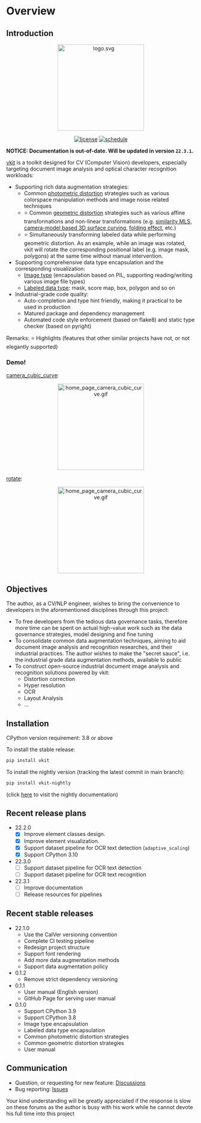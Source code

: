 # Overview

## Introduction

<div align="center">

<img alt="logo.svg" width="230" src="https://vkit.vkit-x.com/img/logo.svg" />

[![license](https://img.shields.io/badge/license-dual--licensed-green?color=2fbf43?link=https://github.com/vkit-x/vkit/blob/master/LICENSE.txt)](https://github.com/vkit-x/vkit/blob/master/LICENSE.txt)
[![schedule](https://github.com/vkit-x/vkit/actions/workflows/schedule.yaml/badge.svg)](https://github.com/vkit-x/vkit/actions/workflows/schedule.yaml)

</div>

**NOTICE: Documentation is out-of-date. Will be updated in version `22.3.1`.**

[vkit](https://github.com/vkit-x/vkit) is a toolkit designed for CV (Computer Vision) developers, especially targeting document image analysis and optical character recognition workloads:

* Supporting rich data augmentation strategies:
  * Common [photometric distortion](https://vkit.vkit-x.com/feature/photometric-distortion/interface) strategies such as various colorspace manipulation methods and image noise related techniques
  * ⭐ Common [geometric distortion](https://vkit.vkit-x.com/feature/geometric-distortion/interface) strategies such as various affine transformations and non-linear transformations (e.g. [similarity MLS](https://vkit.vkit-x.com/feature/geometric-distortion/mls#similarity_mls), [camera-model based 3D surface curving](https://vkit.vkit-x.com/feature/geometric-distortion/camera#camera_cubic_curve), [folding effect](https://vkit.vkit-x.com/feature/geometric-distortion/camera#camera_plane_line_fold), etc.)
  * ⭐ Simultaneously transforming labeled data while performing geometric distortion. As an example, while an image was rotated, vkit will rotate the corresponding positional label (e.g. image mask, polygons) at the same time without manual intervention.
* Supporting comprehensive data type encapsulation and the corresponding visualization:
  * [Image type](https://vkit.vkit-x.com/utility/image) (encapsulation based on PIL, supporting reading/writing various image file types)
  * [Labeled data type](https://vkit.vkit-x.com/utility/label): mask, score map, box, polygon and so on
* Industrial-grade code quality:
  * Auto-completion and type hint friendly, making it practical to be used in production
  * Matured package and dependency management
  * Automated code style enforcement (based on flake8) and static type checker (based on pyright)

Remarks: ⭐ Highlights (features that other similar projects have not, or not elegantly supported)

### Demo!

[camera_cubic_curve](https://vkit.vkit-x.com/feature/geometric-distortion/camera#camera_cubic_curve):

<div align="center">
    <img alt="home_page_camera_cubic_curve.gif" width="230" src="https://vkit.vkit-x.com/homepage/home_page_camera_cubic_curve.gif" />
</div>

[rotate](https://vkit.vkit-x.com/feature/geometric-distortion/affine#rotate):

<div align="center">
    <img alt="home_page_camera_cubic_curve.gif" width="230" src="https://vkit.vkit-x.com/homepage/home_page_rotate.gif" />
</div>

## Objectives

The author, as a CV/NLP engineer, wishes to bring the convenience to developers in the aforementioned disciplines through this project:

* To free developers from the tedious data governance tasks, therefore more time can be spent on actual high-value work such as the data governance strategies, model designing and fine tuning
* To consolidate common data augmentation techniques, aiming to aid document image analysis and recognition researches, and their industrial practices. The author wishes to make the "secret sauce", i.e. the industrial grade data augmentation methods, available to public
* To construct open-source industrial document image analysis and recognition solutions powered by vkit:
  * Distortion correction
  * Hyper resolution
  * OCR
  * Layout Analysis
  * ...

## Installation

CPython version requirement: 3.8 or above

To install the stable release:

```bash
pip install vkit
```

To install the nightly version (tracking the latest commit in main branch):

```bash
pip install vkit-nightly
```

(click [here](https://vkit-nightly.vkit-x.com/) to visit the nightly documentation)

## Recent release plans

* 22.2.0
  - [X] Improve element classes design.
  - [X] Improve element visualization.
  - [X] Support dataset pipeline for OCR text detection (`adaptive_scaling`)
  - [X] Support CPython 3.10
* 22.3.0
  - [ ] Support dataset pipeline for OCR text detection
  - [ ] Support dataset pipeline for OCR text recognition
* 22.3.1
  - [ ] Improve documentation
  - [ ] Release resources for pipelines

## Recent stable releases

* 22.1.0
  - Use the CalVer versioning convention
  - Complete CI testing pipeline
  - Redesign project structure
  - Support font rendering
  - Add more data augmentation methods
  - Support data augmentation policy
* 0.1.2
  - Remove strict dependency versioning
* 0.1.1
  - User manual (English version)
  - GitHub Page for serving user manual
* 0.1.0
  - Support CPython 3.9
  - Support CPython 3.8
  - Image type encapsulation
  - Labeled data type encapsulation
  - Common photometric distortion strategies
  - Common geometric distortion strategies
  - User manual

## Communication

* Question, or requesting for new feature: [Discussions](https://github.com/vkit-x/vkit/discussions)
* Bug reporting: [Issues](https://github.com/vkit-x/vkit/issues)

Your kind understanding will be greatly appreciated if the response is slow on these forums as the author is busy with his work while he cannot devote his full time into this project
